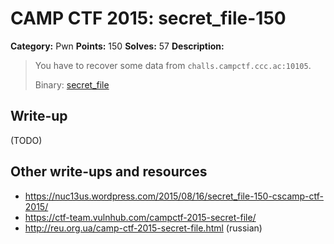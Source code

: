 # CAMP CTF 2015: secret_file-150

**Category:** Pwn
**Points:** 150
**Solves:** 57
**Description:**

> You have to recover some data from `challs.campctf.ccc.ac:10105`.
>
> Binary: [secret_file](secret_file)


## Write-up

(TODO)

## Other write-ups and resources

* <https://nuc13us.wordpress.com/2015/08/16/secret_file-150-cscamp-ctf-2015/> 
* <https://ctf-team.vulnhub.com/campctf-2015-secret-file/>
* http://reu.org.ua/camp-ctf-2015-secret-file.html (russian)